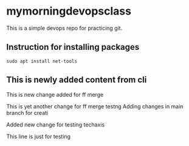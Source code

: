 # mymorningdevopsclass
This is a simple devops repo for practicing git.
## Instruction for installing packages
```
sudo apt install net-tools
```
## This is newly added content from cli
This is new change added for ff merge

This is yet another change for ff merge testng
Adding changes in main branch for creati


Added new change for testing techaxis

This line is just for testing
